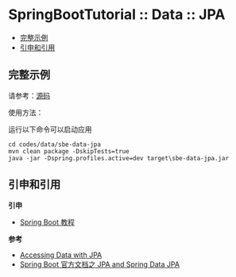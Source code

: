 # SpringBootTutorial :: Data :: JPA

<!-- TOC depthFrom:2 depthTo:3 -->

- [完整示例](#完整示例)
- [引申和引用](#引申和引用)

<!-- /TOC -->

## 完整示例

请参考：[源码](https://github.com/dunwu/spring-boot-tutorial/tree/master/codes/data/sbe-data-jpa)

使用方法：

运行以下命令可以启动应用

```
cd codes/data/sbe-data-jpa
mvn clean package -DskipTests=true
java -jar -Dspring.profiles.active=dev target\sbe-data-jpa.jar
```

## 引申和引用

**引申**

- [Spring Boot 教程](https://github.com/dunwu/spring-boot-tutorial)

**参考**

- [Accessing Data with JPA](https://spring.io/guides/gs/accessing-data-jpa/)
- [Spring Boot 官方文档之 JPA and Spring Data JPA](https://docs.spring.io/spring-boot/docs/current/reference/htmlsingle/#boot-features-jpa-and-spring-data)
